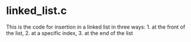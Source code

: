 # linked_list.c
This is the code for insertion in a linked list in three ways: 1. at the front of the list, 2. at a specific index, 3. at the end of the list
